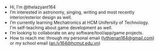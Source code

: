 - Hi, I’m @thelazyant164
- I’m interested in astronomy, singing, writing and most recently interior/exterior design as well.
- I’m currently learning Mechatronics at HCM Unifersity of Technology. I'm self-teaching about game development as well.
- I’m looking to collaborate on any software/tool/app/game projects.
- How to reach me: through my personal email (lythienan164@gmail.com) or my school email (an.ly164@hcmut.edu.vn)

<!---
thelazyant164/thelazyant164 is a ✨ special ✨ repository because its `README.md` (this file) appears on your GitHub profile.
You can click the Preview link to take a look at your changes.
--->
